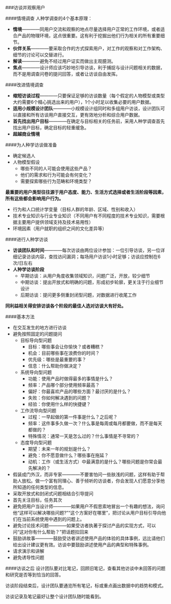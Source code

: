 ###访谈并观察用户

####情境调查
人种学调查的4个基本原理：
- **情境**————同用户交流和观察的地点尽量选择用户正常的工作环境，或者适合产品的物理环境，这点很重要。这有利于挖掘出他们行为相关的所有重要细节。
- **伙伴关系**————要采取合作的方式探索用户，对工作的观察和对工作架构、细节的讨论可以交替进行。
- **解读**————避免不经过用户证实而做出主观臆测。
- **焦点**————设计师应该巧妙地引导访谈，利于捕捉与设计问题相关的数据，而不是用调查问卷的提问回答，或者让访谈自由发挥。

####改进情境调查
- **缩短访谈过程**————只要保证足够的访谈数量（每个假定的人物模型或类型大约需要6个精心挑选出来的用户），1个小时足以收集必要的用户数据。
- **适用小规模设计团队**————小规模设计组同时和多组用户访谈，设计团队可以直接和所有访谈用户直接交互，更有效地分析和综合用户数据。
- **首先找出用户目标**————在确定与目标相关的任务前，采用人种学调查首先找出用户目标，确定目标的轻重缓急。
- **超越商业情境**

####为人种学访谈做准备
- 确定候选人
- 人物模型假设
    - 哪些不同的人可能会使用这些产品？
    - 他们的需求和行为可能会有何变化？
    - 需要探索哪些行为范畴和环境类型？
    
**最重要的用户类型往往源于用户态度、能力、生活方式选择或者生活阶段等因素，所有这些都会影响用户行为。**
- 行为和人口统计学变量（目标人群的年龄、区域、性别和收入）
- 技术专业知识与行业专业知识（不同用户有不同程度的技术专业知识，需要根据主要用户提供领域支持及技术易用性）
- 环境因素（用户就职的组织之间的文化差异等）

####进行人种学访谈
- **访谈团队和时间**————每次访谈由两位设计参加：一位引导访谈，另一位详细记录访谈内容，查找访问漏洞；每场用户访谈1小时足够；访谈应控制在6次/日左右
- **人种学访谈阶段**
    - 早期访谈：从用户角度收集领域知识，问题广泛，开放，较少细节
    - 中期访谈：提出开放式和明确的问题，形成初步轮廓，更关注于行业细节设计
    - 后期访谈：提问更多侧重封闭型问题，对数据进行收尾工作
    
**同利益相关得安排访谈各个阶段的最佳人选对访谈大有好处。**    

####基本方法
- 在交互发生的地方进行访谈
- 避免按照固定的问题提问
    - 目标导向型问题
        - 目标：哪些事会让你愉快？或者糟糕？
        - 机会：目前哪些事在浪费你的时间？
        - 优先级：哪些是最重要的事？
        - 信息：什么帮助你做决定？
    - 系统导向型问题
        - 功能：使用产品时做得最多的事情是什么？
        - 频率：产品哪个部分使用频率最高？
        - 偏好：你最喜欢产品的哪些方面？最讨厌的是什么？
        - 失败：你如何解决遇到的问题？
        - 经验：你使用什么样的快捷键？
    - 工作流导向型问题
        - 过程：一早起做的第一件事是什么？之后呢？
        - 频率：这件事多久做一次？什么事是每周或每月都要做，而不是每天都做的？
        - 特殊情况：通常一天是怎么过的？什么事情是不寻常的？
    - 态度导向型问题
        - 期望：未来一年的规划是什么？
        - 避免：你不愿意做什么？哪些事在拖延？
        - 动机：工作（或生活方式）中最满意的是什么？哪些问题是你常会最先解决的？
- 假装成门外汉，而非专家————不要害怕问一些肤浅的问题，这样有助于帮助人放松。做一个富有同理心、善于倾听的访谈者，你会发现人们愿意分享他所知道的任何类型的信息。
- 采取开放式和封闭式问题相结合引导提问
- 首先关注目标，任务其次
- 避免把用户当设计师————如果用户不假思索地冒出一个有趣的想法，询问他“这样可以解决哪些问题?”“这个方案好在哪里”，把讨论从用户目标引导向他们在当前系统使用中遇到的问题上。
- 避免讨论技术问题————如果受访者执著于探讨产品的实现方式，可以问“这对你有什么帮助？”把话题拉回来
- 鼓励讲故事————鼓励受访者讲述使用产品的体验的具体事例，远比请他们给出设计建议更有效。访谈中要鼓励讲述使用产品的典型和特殊事例。
- 请求演示和讲解
- 避免诱导性问题

####访谈之后
设计团队要对比笔记，回顾旧笔记，查看其他访谈中未回答的问题和研究是否等到恰当的回答。

访谈阶段结束后，设计团队要通览所有笔记，标或重点画出数据中的趋势和模式。

访谈记录及笔记最好让整个设计团队随时能看到。

